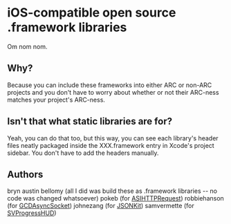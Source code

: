 # iOS-compatible open source .framework libraries

Om nom nom.

## Why?

Because you can include these frameworks into either ARC or non-ARC projects
and you don't have to worry about whether or not their ARC-ness matches your
project's ARC-ness.

## Isn't that what static libraries are for?

Yeah, you can do that too, but this way, you can see each library's header files
neatly packaged inside the XXX.framework entry in Xcode's project sidebar.  You
don't have to add the headers manually.

## Authors

bryn austin bellomy (all I did was build these as .framework
libraries -- no code was changed whatsoever)
pokeb (for [ASIHTTPRequest][ASIHTTPRequest])
robbiehanson (for [GCDAsyncSocket][GCDAsyncSocket])
johnezang (for [JSONKit][JSONKit])
samvermette (for [SVProgressHUD][SVProgressHUD])

[ASIHTTPRequest]: https://github.com/pokeb/asi-http-request
[GCDAsyncSocket]: https://github.com/robbiehanson/CocoaAsyncSocket
[JSONKit]: https://github.com/johnezang/JSONKit
[SVProgressHUD]: https://github.com/samvermette/SVProgressHUD
